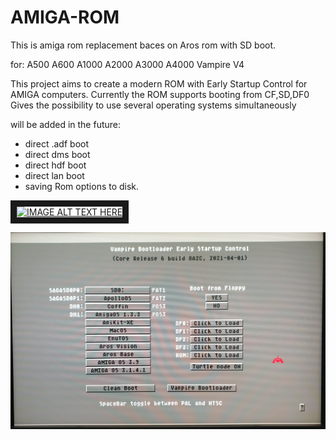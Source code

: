 # AMIGA-ROM
This is amiga rom replacement baces on Aros rom with SD boot. 

for: A500 A600 A1000 A2000 A3000 A4000 Vampire V4

This project aims to create a modern ROM with Early Startup Control for AMIGA computers.
Currently the ROM supports booting from CF,SD,DF0 
Gives the possibility to use several operating systems simultaneously


will be added in the future:

- direct .adf boot
- direct dms boot
- direct hdf boot
- direct lan boot
- saving Rom options to disk.

<a href="http://www.youtube.com/watch?feature=player_embedded&v=uOaze27mLO8
" target="_blank"><img src="http://img.youtube.com/vi/uOaze27mLO8/0.jpg" 
alt="IMAGE ALT TEXT HERE" width="240" height="180" border="10" /></a>


![alt text](https://github.com/patapik/AMIGA-ROM/blob/main/roompic.jpg "Logo Title Text 1")
